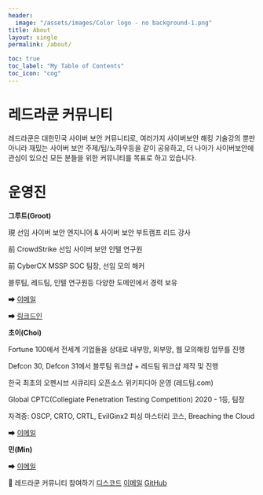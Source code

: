 ```yaml
---
header:
  image: "/assets/images/Color logo - no background-1.png"
title: About
layout: single
permalink: /about/

toc: true
toc_label: "My Table of Contents"
toc_icon: "cog"
---
```

# 레드라쿤 커뮤니티 
레드라쿤은 대한민국 사이버 보안 커뮤니티로, 여러가지 사이버보안 해킹 기술강의 뿐만 아니라 재밌는 사이버 보안 주제/팁/노하우등을 같이 공유하고, 더 나아가 사이버보안에 관심이 있으신 모든 분들을 위한 커뮤니티를 목표로 하고 있습니다.

# 운영진

**그루트(Groot)**

現 선임 사이버 보안 엔지니어 & 사이버 보안 부트캠프 리드 강사

前 CrowdStrike 선임 사이버 보안 인텔 연구원

前 CyberCX MSSP SOC 팀장, 선임 모의 해커

블루팀, 레드팀, 인텔 연구원등 다양한 도메인에서 경력 보유 

➡  [<i class="fas fa-envelope fa-fw"></i> 이메일](mailto:groot@redraccoon.kr)

➡  [<i class="fas fa-envelope fa-fw"></i> 링크드인](mailto:https://www.linkedin.com/in/ace-l-bab75927a/) 

**초이(Choi)**

Fortune 100에서 전세계 기업들을 상대로 내부망, 외부망, 웹 모의해킹 업무를 진행

Defcon 30, Defcon 31에서 블루팀 워크샵 + 레드팀 워크샵 제작 및 진행

한국 최초의 오펜시브 시큐리티 오픈소스 위키피디아 운영 (레드팀.com)

Global CPTC(Collegiate Penetration Testing Competition) 2020 - 1등, 팀장

자격증: OSCP, CRTO, CRTL, EvilGinx2 피싱 마스터리 코스, Breaching the Cloud

➡  [<i class="fas fa-envelope fa-fw"></i> 이메일](mailto:choi@redraccoon.kr) 

**민(Min)** 

➡  [<i class="fas fa-envelope fa-fw"></i> 이메일](mailto:min@redraccoon.kr) 

🤝 레드라쿤 커뮤니티 참여하기
[<i class="fab fa-discord fa-fw"></i> 디스코드](https://discord.gg/FGeh8Uk9Dg)
[<i class="fas fa-envelope fa-fw"></i> 이메일](mailto:support@redraccoon.kr)
[<i class="fab fa-github fa-fw"></i> GitHub](https://github.com/redraccooncommunity)
